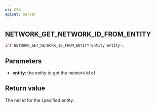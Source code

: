```yaml
---
ns: CFX
apiset: server
---
```

## NETWORK_GET_NETWORK_ID_FROM_ENTITY

```c
int NETWORK_GET_NETWORK_ID_FROM_ENTITY(Entity entity);
```

## Parameters
* **entity**: the entity to get the network id of

## Return value
The net id for the specified entity.
